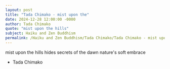 ```yaml
---
layout: post
title: "Tada Chimako - mist upon the"
date: 2024-12-28 12:00:00 -0000
author: Tada Chimako
quote: "mist upon the hills"
subject: Haiku and Zen Buddhism
permalink: /Haiku and Zen Buddhism/Tada Chimako/Tada Chimako - mist upon the
---
```


mist upon the hills
hides secrets of the dawn
nature's soft embrace

- Tada Chimako
